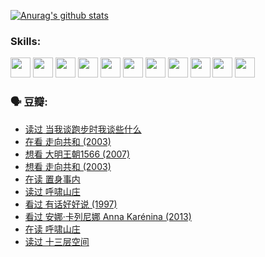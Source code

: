 
[![Anurag's github stats](https://github-readme-stats.vercel.app/api?username=w940853815)](https://github.com/anuraghazra/github-readme-stats)

### Skills:

<code><img height="32" src="https://cdn.jsdelivr.net/npm/simple-icons@v5/icons/python.svg"></code>
<code><img height="32" src="https://cdn.jsdelivr.net/npm/simple-icons@v5/icons/javascript.svg"></code>
<code><img height="32" src="https://cdn.jsdelivr.net/npm/simple-icons@v5/icons/django.svg"></code>
<code><img height="32" src="https://cdn.jsdelivr.net/npm/simple-icons@v5/icons/flask.svg"></code>
<code><img height="32" src="https://cdn.jsdelivr.net/npm/simple-icons@v5/icons/vuetify.svg"></code>
<code><img height="32" src="https://cdn.jsdelivr.net/npm/simple-icons@v5/icons/git.svg"></code>
<code><img height="32" src="https://cdn.jsdelivr.net/npm/simple-icons@v5/icons/docker.svg"></code>
<code><img height="32" src="https://cdn.jsdelivr.net/npm/simple-icons@v5/icons/postgresql.svg"></code>
<code><img height="32" src="https://cdn.jsdelivr.net/npm/simple-icons@v5/icons/elasticsearch.svg"></code>
<code><img height="32" src="https://cdn.jsdelivr.net/npm/simple-icons@v5/icons/macos.svg"></code>
<code><img height="32" src="https://cdn.jsdelivr.net/npm/simple-icons@v5/icons/linux.svg"></code>

### 🗣 豆瓣:

<!-- DOUBAN-ACTIVITIES:START -->
- [读过 当我谈跑步时我谈些什么](https://www.douban.com/people/136069238/status/3715422296/?_i=41910469)
- [在看 走向共和‎ (2003)](https://www.douban.com/people/136069238/status/3711470443/?_i=41910469)
- [想看 大明王朝1566‎ (2007)](https://www.douban.com/people/136069238/status/3710980213/?_i=41910469)
- [想看 走向共和‎ (2003)](https://www.douban.com/people/136069238/status/3710980002/?_i=41910469)
- [在读 置身事内](https://www.douban.com/people/136069238/status/3710472151/?_i=41910469)
- [读过 呼啸山庄](https://www.douban.com/people/136069238/status/3710470617/?_i=41910469)
- [看过 有话好好说‎ (1997)](https://www.douban.com/people/136069238/status/3709833172/?_i=41910469)
- [看过 安娜·卡列尼娜 Anna Karénina‎ (2013)](https://www.douban.com/people/136069238/status/3708942010/?_i=41910469)
- [在读 呼啸山庄](https://www.douban.com/people/136069238/status/3701626992/?_i=41910469)
- [读过 十三层空间](https://www.douban.com/people/136069238/status/3700755247/?_i=41910469)
<!-- DOUBAN-ACTIVITIES:END -->
<!--
**w940853815/w940853815** is a ✨ _special_ ✨ repository because its `README.md` (this file) appears on your GitHub profile.

Here are some ideas to get you started:

- 🔭 I’m currently working on ...
- 🌱 I’m currently learning ...
- 👯 I’m looking to collaborate on ...
- 🤔 I’m looking for help with ...
- 💬 Ask me about ...
- 📫 How to reach me: ...
- 😄 Pronouns: ...
- ⚡ Fun fact: ...
-->
